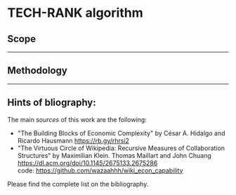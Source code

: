 TECH-RANK algorithm
=======

## Scope

------
## Methodology


------
## Hints of bliography:
The main *sources* of this work are the following:
- "The Building Blocks of Economic Complexity" by César A. Hidalgo and Ricardo Hausmann
https://rb.gy/rhrsi2
- "The Virtuous Circle of Wikipedia: Recursive Measures of Collaboration Structures" by Maximilian Klein. Thomas Maillart and John Chuang
https://dl.acm.org/doi/10.1145/2675133.2675286 \
code: https://github.com/wazaahhh/wiki_econ_capability

Please find the complete list on the bibliography. 

